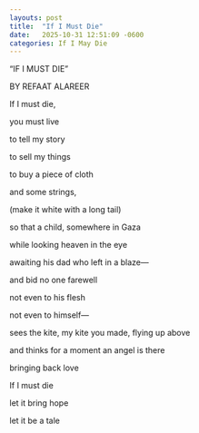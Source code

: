 ```yaml
---
layouts: post
title:  "If I Must Die"
date:   2025-10-31 12:51:09 -0600
categories: If I May Die
---
```

“IF I MUST DIE”

BY REFAAT ALAREER

If I must die, 

you must live

to tell my story

to sell my things

to buy a piece of cloth

and some strings,

(make it white with a long tail)

so that a child, somewhere in Gaza

while looking heaven in the eye

awaiting his dad who left in a blaze—

and bid no one farewell 

not even to his flesh 

not even to himself— 

sees the kite, my kite you made, flying up above 

and thinks for a moment an angel is there 

bringing back love 

If I must die 

let it bring hope 

let it be a tale
